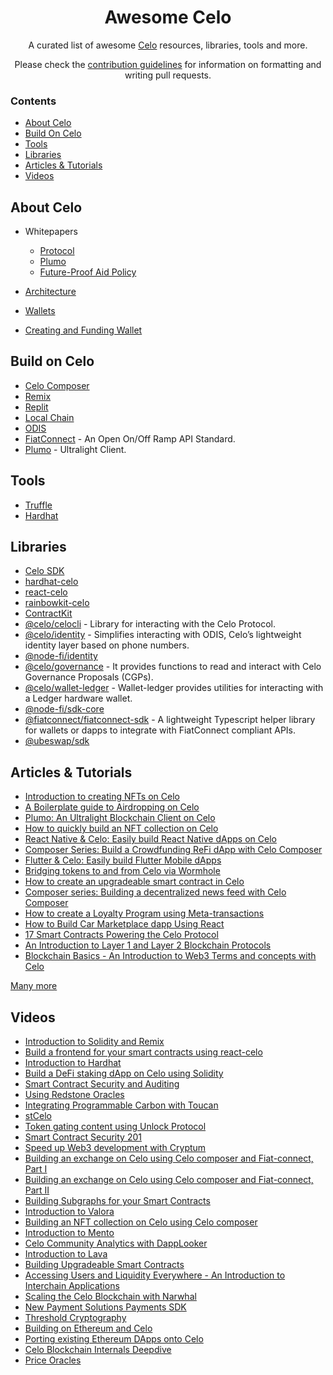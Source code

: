 <div align="center">
  <h1 align="center">Awesome Celo</h1>
  
  <p align="center">A curated list of awesome <a href="https://docs.celo.org/">Celo</a> resources, libraries, tools and more.</p>
  <p align="center">Please check the <a href="CONTRIBUTING.md">contribution guidelines</a> for information on formatting and writing pull requests.</p>
  
</div>

### Contents

-   [About Celo](#about-celo)
-   [Build On Celo](#build-on-celo)
-   [Tools](#tools)
-   [Libraries](#libraries)
-   [Articles & Tutorials](#articles--tutorials)
-   [Videos](#videos)

## About Celo

-   Whitepapers

    -   [Protocol](https://celo.org/papers/whitepaper)
    -   [Plumo](https://celo.org/papers/plumo)
    -   [Future-Proof Aid Policy](https://celo.org/papers/future-proof-aid)

-   [Architecture](https://docs.celo.org/general/architecture)
-   [Wallets](https://docs.celo.org/wallet)
-   [Creating and Funding Wallet](https://docs.celo.org/developer/setup/wallet)

## Build on Celo

-   [Celo Composer](https://github.com/celo-org/celo-composer)
-   [Remix](https://docs.celo.org/developer/deploy/remix)
-   [Replit](https://docs.celo.org/developer/setup/replit)
-   [Local Chain](https://docs.celo.org/developer/setup/development-chain)
-   [ODIS](https://github.com/celo-org/celo-monorepo/tree/master/packages/phone-number-privacy)
-   [FiatConnect](https://fiatconnect.org/) - An Open On/Off Ramp API Standard.
-   [Plumo](https://docs.celo.org/protocol/plumo) - Ultralight Client.

## Tools

-   [Truffle](https://docs.celo.org/developer/deploy/truffle)
-   [Hardhat](https://docs.celo.org/developer/deploy/hardhat)

## Libraries

-   [Celo SDK](https://celo-sdk-docs.readthedocs.io/en/latest/)
-   [hardhat-celo](https://docs.celo.org/developer/verify/hardhat)
-   [react-celo](https://docs.celo.org/developer/react-celo)
-   [rainbowkit-celo](https://docs.celo.org/developer/rainbowkit-celo)
-   [ContractKit](https://docs.celo.org/developer/contractkit)
-   [@celo/celocli](https://www.npmjs.com/package/@celo/celocli) - Library for interacting with the Celo Protocol.
-   [@celo/identity](https://www.npmjs.com/package/@celo/identity) - Simplifies interacting with ODIS, Celo’s lightweight identity layer based on phone numbers.
-   [@node-fi/identity](https://www.npmjs.com/package/@node-fi/identity)
-   [@celo/governance](https://www.npmjs.com/package/@celo/governance) - It provides functions to read and interact with Celo Governance Proposals (CGPs).
-   [@celo/wallet-ledger](https://www.npmjs.com/package/@celo/wallet-ledger) - Wallet-ledger provides utilities for interacting with a Ledger hardware wallet.
-   [@node-fi/sdk-core](https://www.npmjs.com/package/@node-fi/sdk-core)
-   [@fiatconnect/fiatconnect-sdk](https://www.npmjs.com/package/@fiatconnect/fiatconnect-sdk) - A lightweight Typescript helper library for wallets or dapps to integrate with FiatConnect compliant APIs.
-   [@ubeswap/sdk](https://www.npmjs.com/package/@ubeswap/sdk)

## Articles & Tutorials

-   [Introduction to creating NFTs on Celo](https://developers.celo.org/introduction-to-creating-nfts-on-celo-eb7240a71cc0)
-   [A Boilerplate guide to Airdropping on Celo](https://developers.celo.org/a-boilerplate-guide-to-airdropping-on-celo-ea7905754ff)
-   [Plumo: An Ultralight Blockchain Client on Celo](https://developers.celo.org/plumo-an-ultralight-blockchain-client-on-celo-471577cbaef1)
-   [How to quickly build an NFT collection on Celo](https://developers.celo.org/how-to-quickly-build-an-nft-collection-on-celo-c79dd276b442)
-   [React Native & Celo: Easily build React Native dApps on Celo](https://developers.celo.org/celo-composer-react-native-easily-build-react-native-dapps-on-celo-bdc57080772f)
-   [Composer Series: Build a Crowdfunding ReFi dApp with Celo Composer](https://developers.celo.org/composer-series-build-a-crowdfunding-refi-dapp-with-celo-composer-d1a169f8a78d)
-   [Flutter & Celo: Easily build Flutter Mobile dApps](https://developers.celo.org/flutter-celo-easily-build-flutter-mobile-dapps-6f1bab7dee65)
-   [Bridging tokens to and from Celo via Wormhole](https://developers.celo.org/bridging-token-to-and-from-celo-via-wormhole-83cae48dfcff)
-   [How to create an upgradeable smart contract in Celo](https://developers.celo.org/how-to-create-an-upgradeable-smart-contract-in-celo-52ae4fa8681d)
-   [Composer series: Building a decentralized news feed with Celo Composer](https://developers.celo.org/composer-series-building-a-decentralized-news-feed-with-celo-composer-a85b25027609)
-   [How to create a Loyalty Program using Meta-transactions](https://developers.celo.org/how-to-create-a-loyalty-program-using-meta-transactions-686ae036b976)
-   [How to Build Car Marketplace dapp Using React](https://docs.celo.org/blog/tutorials/how-to-build-car-marketplace-dapp-with-react)
-   [17 Smart Contracts Powering the Celo Protocol](https://docs.celo.org/blog/tutorials/17-smart-contracts-powering-the-celo-protocol)
-   [An Introduction to Layer 1 and Layer 2 Blockchain Protocols](https://docs.celo.org/blog/tutorials/an-introduction-to-layer-1-and-layer-2-blockchain-protocols)
-   [Blockchain Basics - An Introduction to Web3 Terms and concepts with Celo](https://docs.celo.org/blog/tutorials/blockchain-basics-an-introduction-to-web3-terms-and-concepts-with-celo)

[Many more](https://docs.celo.org/tutorials)

## Videos

-   [Introduction to Solidity and Remix](https://www.youtube.com/watch?v=jr_P-26SdbE&list=PLsQbsop73cfH5QYX9Olfw1fwu0rz3Slyj&index=4)
-   [Build a frontend for your smart contracts using react-celo](https://www.youtube.com/watch?v=3BT0sjXW1Uw&list=PLsQbsop73cfH5QYX9Olfw1fwu0rz3Slyj&index=5)
-   [Introduction to Hardhat](https://www.youtube.com/watch?v=W7nGdHKcIFw&list=PLsQbsop73cfH5QYX9Olfw1fwu0rz3Slyj&index=6)
-   [Build a DeFi staking dApp on Celo using Solidity](https://www.youtube.com/watch?v=ke5OPItFaOQ&list=PLsQbsop73cfH5QYX9Olfw1fwu0rz3Slyj&index=7)
-   [Smart Contract Security and Auditing](https://www.youtube.com/watch?v=CxIzZmG2bBI&list=PLsQbsop73cfH5QYX9Olfw1fwu0rz3Slyj&index=8)
-   [Using Redstone Oracles](https://www.youtube.com/watch?v=1Q9hBKasDTQ&list=PLsQbsop73cfH5QYX9Olfw1fwu0rz3Slyj&index=9)
-   [Integrating Programmable Carbon with Toucan](https://www.youtube.com/watch?v=Y0-hzz_QbKg&list=PLsQbsop73cfH5QYX9Olfw1fwu0rz3Slyj&index=10)
-   [stCelo](https://www.youtube.com/watch?v=0PL31bwzdKA&list=PLsQbsop73cfH5QYX9Olfw1fwu0rz3Slyj&index=11)
-   [Token gating content using Unlock Protocol](https://www.youtube.com/watch?v=B2O6FcgvXAI&list=PLsQbsop73cfH5QYX9Olfw1fwu0rz3Slyj&index=12)
-   [Smart Contract Security 201](https://www.youtube.com/watch?v=HIEcAXshU8U&list=PLsQbsop73cfH5QYX9Olfw1fwu0rz3Slyj&index=13)
-   [Speed up Web3 development with Cryptum](https://www.youtube.com/watch?v=3msnSENNPQI&list=PLsQbsop73cfH5QYX9Olfw1fwu0rz3Slyj&index=14)
-   [Building an exchange on Celo using Celo composer and Fiat-connect, Part I](https://www.youtube.com/watch?v=O6DjaYFGLmE&list=PLsQbsop73cfH5QYX9Olfw1fwu0rz3Slyj&index=15)
-   [Building an exchange on Celo using Celo composer and Fiat-connect, Part II](https://www.youtube.com/watch?v=xxLWRUmAKvs&list=PLsQbsop73cfH5QYX9Olfw1fwu0rz3Slyj&index=16)
-   [Building Subgraphs for your Smart Contracts](https://www.youtube.com/watch?v=aQlkYoliLVc&list=PLsQbsop73cfH5QYX9Olfw1fwu0rz3Slyj&index=17)
-   [Introduction to Valora](https://www.youtube.com/watch?v=foamzu62nZk&list=PLsQbsop73cfH5QYX9Olfw1fwu0rz3Slyj&index=18)
-   [Building an NFT collection on Celo using Celo composer](https://www.youtube.com/watch?v=hf5gTAQ8G10&list=PLsQbsop73cfH5QYX9Olfw1fwu0rz3Slyj&index=19)
-   [Introduction to Mento](https://www.youtube.com/watch?v=nexL5KgSj5k&list=PLsQbsop73cfH5QYX9Olfw1fwu0rz3Slyj&index=20)
-   [Celo Community Analytics with DappLooker](https://www.youtube.com/watch?v=QwaFqVxM9CM&list=PLsQbsop73cfH5QYX9Olfw1fwu0rz3Slyj&index=21)
-   [Introduction to Lava](https://www.youtube.com/watch?v=uWFV8tCmvdM&list=PLsQbsop73cfH5QYX9Olfw1fwu0rz3Slyj&index=22)
-   [Building Upgradeable Smart Contracts](https://www.youtube.com/watch?v=bnN_xyLZiXw&list=PLsQbsop73cfH5QYX9Olfw1fwu0rz3Slyj&index=23)
-   [Accessing Users and Liquidity Everywhere - An Introduction to Interchain Applications](https://www.youtube.com/watch?v=g24aJYKGfmc)
-   [Scaling the Celo Blockchain with Narwhal](https://www.youtube.com/watch?v=XP41IsXCUrw)
-   [New Payment Solutions Payments SDK](https://www.youtube.com/watch?v=wxa93DjhcgY)
-   [Threshold Cryptography](https://www.youtube.com/watch?v=YrkOPwg6V20)
-   [Building on Ethereum and Celo](https://www.youtube.com/watch?v=A62tXBeRqCQ)
-   [Porting existing Ethereum DApps onto Celo](https://www.youtube.com/watch?v=C6_8tze5Bw8)
-   [Celo Blockchain Internals Deepdive](https://www.youtube.com/watch?v=FhXCenm1Yok)
-   [Price Oracles](https://www.youtube.com/watch?v=WLtFSJ1lPc4)
